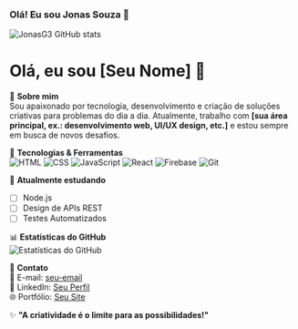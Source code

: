### Olá! Eu sou Jonas Souza 👋

![JonasG3 GitHub stats](https://github-readme-stats.vercel.app/api?username=JonasG3&show_icons=true&theme=radical)

# Olá, eu sou [Seu Nome] 👋

🌟 **Sobre mim**  
Sou apaixonado por tecnologia, desenvolvimento e criação de soluções criativas para problemas do dia a dia. Atualmente, trabalho com **[sua área principal, ex.: desenvolvimento web, UI/UX design, etc.]** e estou sempre em busca de novos desafios.

🔧 **Tecnologias & Ferramentas**  
![HTML](https://img.shields.io/badge/-HTML-E34F26?style=flat-square&logo=html5&logoColor=white)
![CSS](https://img.shields.io/badge/-CSS-1572B6?style=flat-square&logo=css3&logoColor=white)
![JavaScript](https://img.shields.io/badge/-JavaScript-F7DF1E?style=flat-square&logo=javascript&logoColor=black)
![React](https://img.shields.io/badge/-React-61DAFB?style=flat-square&logo=react&logoColor=black)
![Firebase](https://img.shields.io/badge/-Firebase-FFCA28?style=flat-square&logo=firebase&logoColor=black)
![Git](https://img.shields.io/badge/-Git-F05032?style=flat-square&logo=git&logoColor=white)

🎯 **Atualmente estudando**  
- [ ] Node.js  
- [ ] Design de APIs REST  
- [ ] Testes Automatizados  

📊 **Estatísticas do GitHub**  
![Estatísticas do GitHub](https://github-readme-stats.vercel.app/api?username=seu-usuario&show_icons=true&theme=radical)

💌 **Contato**  
📧 E-mail: [seu-email](mailto:seu-email@example.com)  
💼 LinkedIn: [Seu Perfil](https://linkedin.com/in/seu-perfil)  
🌐 Portfólio: [Seu Site](https://seusite.com)  

✨ **"A criatividade é o limite para as possibilidades!"**
